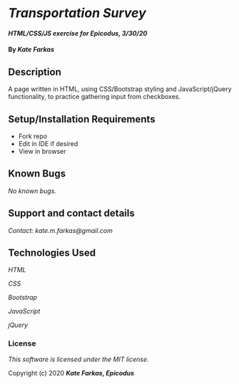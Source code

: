 # _Transportation Survey_

#### _HTML/CSS/JS exercise for Epicodus, 3/30/20_

#### By _**Kate Farkas**_

## Description

A page written in HTML, using CSS/Bootstrap styling and JavaScript/jQuery functionality, to practice gathering input from checkboxes.

## Setup/Installation Requirements

* Fork repo
* Edit in IDE if desired
* View in browser

## Known Bugs

_No known bugs._

## Support and contact details

_Contact: kate.m.farkas@gmail.com_

## Technologies Used

_HTML_

_CSS_

_Bootstrap_

_JavaScript_

_jQuery_

### License

*This software is licensed under the MIT license.*

Copyright (c) 2020 **_Kate Farkas, Epicodus_**
